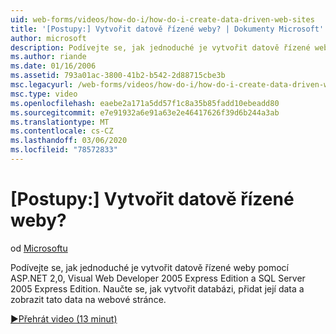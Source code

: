 ```yaml
---
uid: web-forms/videos/how-do-i/how-do-i-create-data-driven-web-sites
title: '[Postupy:] Vytvořit datově řízené weby? | Dokumenty Microsoft'
author: microsoft
description: Podívejte se, jak jednoduché je vytvořit datově řízené weby pomocí ASP.NET 2,0, Visual Web Developer 2005 Express Edition a SQL Server 2005 Express Edition. Další informace...
ms.author: riande
ms.date: 01/16/2006
ms.assetid: 793a01ac-3800-41b2-b542-2d88715cbe3b
msc.legacyurl: /web-forms/videos/how-do-i/how-do-i-create-data-driven-web-sites
msc.type: video
ms.openlocfilehash: eaebe2a171a5dd57f1c8a35b85fadd10ebeadd80
ms.sourcegitcommit: e7e91932a6e91a63e2e46417626f39d6b244a3ab
ms.translationtype: MT
ms.contentlocale: cs-CZ
ms.lasthandoff: 03/06/2020
ms.locfileid: "78572833"
---
```

# <a name="how-do-i-create-data-driven-web-sites"></a>[Postupy:] Vytvořit datově řízené weby?

od [Microsoftu](https://github.com/microsoft)

Podívejte se, jak jednoduché je vytvořit datově řízené weby pomocí ASP.NET 2,0, Visual Web Developer 2005 Express Edition a SQL Server 2005 Express Edition. Naučte se, jak vytvořit databázi, přidat její data a zobrazit tato data na webové stránce.

[&#9654;Přehrát video (13 minut)](https://channel9.msdn.com/Blogs/ASP-NET-Site-Videos/how-do-i-create-data-driven-web-sites)
